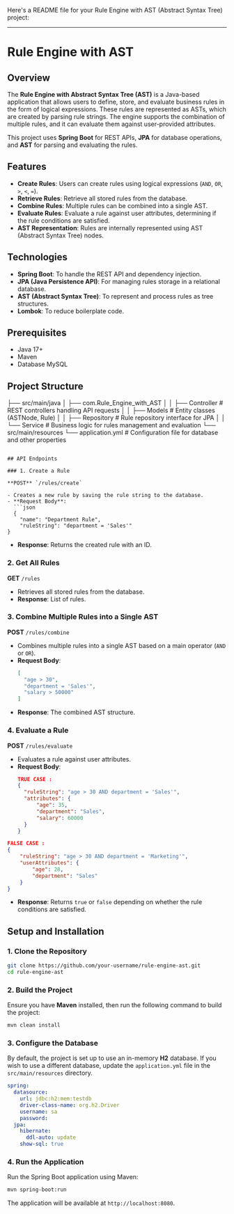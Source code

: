 Here's a README file for your Rule Engine with AST (Abstract Syntax Tree) project:

---

# Rule Engine with AST

## Overview

The **Rule Engine with Abstract Syntax Tree (AST)** is a Java-based application that allows users to define, store, and evaluate business rules in the form of logical expressions. These rules are represented as ASTs, which are created by parsing rule strings. The engine supports the combination of multiple rules, and it can evaluate them against user-provided attributes.

This project uses **Spring Boot** for REST APIs, **JPA** for database operations, and **AST** for parsing and evaluating the rules.

## Features

- **Create Rules**: Users can create rules using logical expressions (`AND`, `OR`, `>`, `<`, `=`).
- **Retrieve Rules**: Retrieve all stored rules from the database.
- **Combine Rules**: Multiple rules can be combined into a single AST.
- **Evaluate Rules**: Evaluate a rule against user attributes, determining if the rule conditions are satisfied.
- **AST Representation**: Rules are internally represented using AST (Abstract Syntax Tree) nodes.

## Technologies

- **Spring Boot**: To handle the REST API and dependency injection.
- **JPA (Java Persistence API)**: For managing rules storage in a relational database.
- **AST (Abstract Syntax Tree)**: To represent and process rules as tree structures.
- **Lombok**: To reduce boilerplate code.

## Prerequisites

- Java 17+
- Maven
- Database MySQL

## Project Structure

├── src/main/java
│   ├── com.Rule_Engine_with_AST
│   │   ├── Controller       # REST controllers handling API requests
│   │   ├── Models           # Entity classes (ASTNode, Rule)
│   │   ├── Repository       # Rule repository interface for JPA
│   │   └── Service          # Business logic for rules management and evaluation
└── src/main/resources
    └── application.yml      # Configuration file for database and other properties
```

## API Endpoints

### 1. Create a Rule

**POST** `/rules/create`

- Creates a new rule by saving the rule string to the database.
- **Request Body**: 
  ```json
  {
    "name": "Department Rule",
    "ruleString": "department = 'Sales'"
}
  ```
- **Response**: Returns the created rule with an ID.

### 2. Get All Rules

**GET** `/rules`

- Retrieves all stored rules from the database.
- **Response**: List of rules.

### 3. Combine Multiple Rules into a Single AST

**POST** `/rules/combine`

- Combines multiple rules into a single AST based on a main operator (`AND` or `OR`).
- **Request Body**: 
  ```json
  [
    "age > 30",
    "department = 'Sales'",
    "salary > 50000"
  ]
  ```
- **Response**: The combined AST structure.

### 4. Evaluate a Rule

**POST** `/rules/evaluate`

- Evaluates a rule against user attributes.
- **Request Body**:
  ```json
  TRUE CASE :
  {
    "ruleString": "age > 30 AND department = 'Sales'",
    "attributes": {
        "age": 35,
        "department": "Sales",
        "salary": 60000
    }
  }

```json
FALSE CASE :
{
    "ruleString": "age > 30 AND department = 'Marketing'",
    "userAttributes": {
        "age": 28,
        "department": "Sales"
    }
}


  ```
- **Response**: Returns `true` or `false` depending on whether the rule conditions are satisfied.

## Setup and Installation

### 1. Clone the Repository

```bash
git clone https://github.com/your-username/rule-engine-ast.git
cd rule-engine-ast
```

### 2. Build the Project

Ensure you have **Maven** installed, then run the following command to build the project:

```bash
mvn clean install
```

### 3. Configure the Database

By default, the project is set up to use an in-memory **H2** database. If you wish to use a different database, update the `application.yml` file in the `src/main/resources` directory.

```yaml
spring:
  datasource:
    url: jdbc:h2:mem:testdb
    driver-class-name: org.h2.Driver
    username: sa
    password:
  jpa:
    hibernate:
      ddl-auto: update
    show-sql: true
```

### 4. Run the Application

Run the Spring Boot application using Maven:

```bash
mvn spring-boot:run
```

The application will be available at `http://localhost:8080`.
